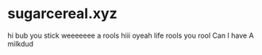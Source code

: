 # sugarcereal.xyz
hi bub
you stick
weeeeeee
a rools
hiii
oyeah
life 
rools
you rool
Can I have A milkdud
